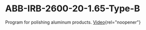 # ABB-IRB-2600-20-1.65-Type-B
Program for polishing aluminum products.
[Video](https://youtu.be/xEFVrqiy-W8{:target="_blank){rel="noopener"}
